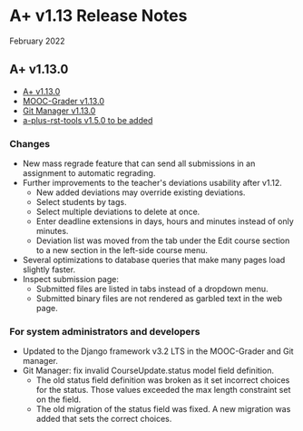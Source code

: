 # A+ v1.13 Release Notes

February 2022

## A+ v1.13.0

* [A+ v1.13.0](https://github.com/apluslms/a-plus/releases/tag/v1.13.0)
* [MOOC-Grader v1.13.0](https://github.com/apluslms/mooc-grader/releases/tag/v1.13.0)
* [Git Manager v1.13.0](https://github.com/apluslms/gitmanager/releases/tag/v1.13.0)
* [a-plus-rst-tools v1.5.0 to be added](https://github.com/apluslms/a-plus-rst-tools/releases/)


### Changes

* New mass regrade feature that can send all submissions in an assignment to automatic regrading.
* Further improvements to the teacher's deviations usability after v1.12.
  - New added deviations may override existing deviations.
  - Select students by tags.
  - Select multiple deviations to delete at once.
  - Enter deadline extensions in days, hours and minutes instead of only minutes.
  - Deviation list was moved from the tab under the Edit course section to a new section in the left-side course menu.
* Several optimizations to database queries that make many pages load slightly faster.
* Inspect submission page:
  - Submitted files are listed in tabs instead of a dropdown menu.
  - Submitted binary files are not rendered as garbled text in the web page.


### For system administrators and developers

* Updated to the Django framework v3.2 LTS in the MOOC-Grader and Git manager.
* Git Manager: fix invalid CourseUpdate.status model field definition.
  - The old status field definition was broken as it set incorrect choices for the status.
    Those values exceeded the max length constraint set on the field.
  - The old migration of the status field was fixed.
    A new migration was added that sets the correct choices.

